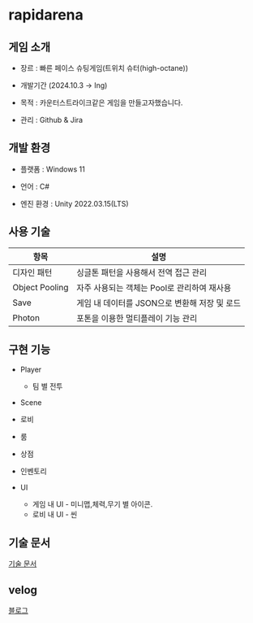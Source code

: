 # rapidarena

## 게임 소개

- 장르 : 빠른 페이스 슈팅게임(트위치 슈터(high-octane))

- 개발기간 (2024.10.3 → Ing)

- 목적  : 카운터스트라이크같은 게임을 만들고자했습니다.

- 관리 : Github & Jira




## 개발 환경
- 플랫폼 : Windows 11

- 언어 : C#

- 엔진 환경 : Unity 2022.03.15(LTS)




## 사용 기술

| 항목 | 설명 |
| ------------ | ------------- |
| 디자인 패턴 | 싱글톤 패턴을 사용해서 전역 접근 관리 |
| Object Pooling | 자주 사용되는 객체는 Pool로 관리하여 재사용|
| Save | 게임 내 데이터를 JSON으로 변환해 저장 및 로드|
| Photon| 포톤을 이용한 멀티플레이 기능 관리 |


## 구현 기능

* Player
  * 팀 별 전투
 
* Scene
 * 로비
 * 룸
 * 상점
 * 인벤토리

* UI
  * 게임 내 UI - 미니맵,체력,무기 별 아이콘.
  * 로비 내 UI - 씬
        

 ## 기술 문서
[기술 문서](https://docs.google.com/presentation/d/1ASBFL0deqHO50BUfyGx-w9X3S-U0FXeQ4qpRaYTWGsU/edit#slide=id.g301078c2494_0_171)


 ## velog

[블로그](https://velog.io/@typhoon760/posts?tag=%ED%8F%AC%ED%8A%B8%ED%8F%B4%EB%A6%AC%EC%98%A4)



